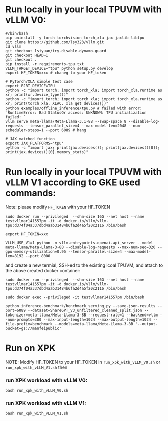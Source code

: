 # Run locally in your local TPUVM with vLLM V0:

```
#/bin/bash
pip uninstall -y torch torchvision torch_xla jax jaxlib libtpu
git clone https://github.com/lsy323/vllm.git
cd vllm
git checkout lsiyuan/try-disable-dynamo-guard
git checkout HEAD~1
git checkout .
pip install -r requirements-tpu.txt
VLLM_TARGET_DEVICE="tpu" python setup.py develop
export HF_TOKEN=xxx # chaneg to your HF_token

# PyTorch/XLA simple test case
export PJRT_DEVICE=TPU
python -c "import torch; import torch_xla; import torch_xla.runtime as xr; print(xr.device_type())"
python -c "import torch; import torch_xla; import torch_xla.runtime as xr; print(torch_xla._XLAC._xla_get_devices())"
python examples/offline_inference/tpu.py # failed with error: `RuntimeError: Bad StatusOr access: UNKNOWN: TPU initialization failed: `
vllm serve meta-llama/Meta-Llama-3.1-8B --swap-space 8 --disable-log-requests --tensor_parallel_size=4 --max-model-len=2048 --num-scheduler-steps=1 --port 6089 # hang

# JAX matched function
export JAX_PLATFORMS='tpu'
python -c "import jax; print(jax.devices()); print(jax.devices()[0]); print(jax.devices()[0].memory_stats)"
```

# Run locally in your local TPUVM with vLLM V1 according to GKE used commands:
Note: please modify `HF_TOKEN` with your HF_TOKEN
```
sudo docker run --privileged  --shm-size 16G --net host --name testvllmar141557pm -it -d docker.io/vllm/vllm-tpu:d374f04a337dbd4aab31484b6fa2d4a5f20c2116 /bin/bash

export HF_TOKEN=xxx

VLLM_USE_V1=1 python -m vllm.entrypoints.openai.api_server --model meta-llama/Meta-Llama-3-8B --disable-log-requests --max-num-seq=320 --gpu-memory-utilization=0.95 --tensor-parallel-size=4 --max-model-len=8192 --port 8000
```
and create a new termial, SSH-ed to the existing lcoal TPUVM, and attach to the above created docker container:
```
sudo docker run --privileged  --shm-size 16G --net host --name testvllmar141557pm -it -d docker.io/vllm/vllm-tpu:d374f04a337dbd4aab31484b6fa2d4a5f20c2116 /bin/bash

sudo docker exec --privileged -it testvllmar141557pm /bin/bash

python inference-benchmark/benchmark_serving.py --save-json-results --port=6089 --dataset=ShareGPT_V3_unfiltered_cleaned_split.json --tokenizer=meta-llama/Meta-Llama-3-8B --request-rate=1 --backend=vllm --num-prompts=300 --max-input-length=1024 --max-output-length=1024 --file-prefix=benchmark --models=meta-llama/Meta-Llama-3-8B '--output-bucket=gs://manfeipublic'
```

# Run on XPK

NOTE: Modify HF_TOKEN to your HF_TOKEN in `run_xpk_with_vLLM_V0.sh` or `run_xpk_with_vLLM_V1.sh`
then

### run XPK workload with vLLM V0:
```
bash run_xpk_with_vLLM_V0.sh
```

### run XPK workload with vLLM V1:
```
bash run_xpk_with_vLLM_V1.sh
```
